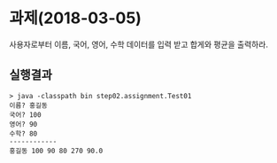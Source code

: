 # 과제(2018-03-05)
사용자로부터 이름, 국어, 영어, 수학 데이터를 입력 받고 합게와 평균을 출력하라.

## 실행결과
```
> java -classpath bin step02.assignment.Test01
이름? 홍길동
국어? 100
영어? 90
수학? 80
------------
홍길동 100 90 80 270 90.0 
```